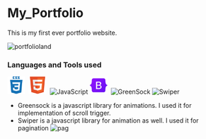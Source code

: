 # My_Portfolio

This is my first ever portfolio website.

![portfolioland](https://user-images.githubusercontent.com/93996532/177044563-a902bf6b-eb56-4057-8e81-970f25211d9a.png)

### Languages and Tools used
  <img src="https://github.com/devicons/devicon/blob/master/icons/css3/css3-plain-wordmark.svg"  title="CSS3" alt="CSS" width="40" height="40"/>&nbsp;
  <img src="https://github.com/devicons/devicon/blob/master/icons/html5/html5-original.svg" title="HTML5" alt="HTML" width="40" height="40"/>&nbsp;
  ![JavaScript](https://img.shields.io/badge/javascript-%23323330.svg?style=for-the-badge&logo=javascript&logoColor=%23F7DF1E)
    <img src="https://github.com/devicons/devicon/blob/master/icons/bootstrap/bootstrap-original.svg" title="bootstrap" alt="bootstrap" width="40" height="40"/>&nbsp;
  ![GreenSock](https://a11ybadges.com/badge?logo=greensock)
  ![Swiper](https://a11ybadges.com/badge?logo=swiper)
- Greensock is a javascript library for animations. I used it for implementation of scroll trigger.
- Swiper is a javascript library for animation as well. I used it for pagination
 ![pag](https://user-images.githubusercontent.com/93996532/177044815-ae60988c-134e-4202-bf91-41d06e421469.png)
